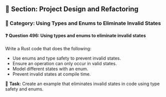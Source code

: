 ## 📘 Section: Project Design and Refactoring  
### 🔹 Category: Using Types and Enums to Eliminate Invalid States  
#### ❓ Question 496: Using types and enums to eliminate invalid states

Write a Rust code that does the following:

- Use enums and type safety to prevent invalid states.
- Ensure an operation can only occur in valid states.
- Model different states with an enum.
- Prevent invalid states at compile time.

🔧 **Task:** Create an example that eliminates invalid states in code using type safety and enums.
